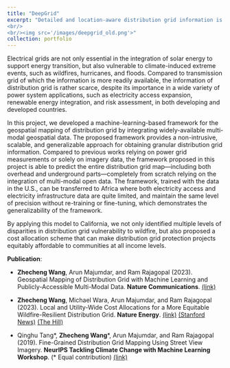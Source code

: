 ```yaml
---
title: "DeepGrid"
excerpt: "Detailed and location-aware distribution grid information is a prerequisite for various power system applications such as renewable energy integration, wildfire risk assessment, and infrastructure planning. However, a generalizable and scalable approach to obtain such information is still lacking. In this project, we developed a machine-learning-based framework to map both overhead and underground distribution grids using widely-available multi-modal data geospatial data. It is developed with the data in the U.S. but can be directly transferred to Africa without any re-training or fine-tuning. By applying this model to California, we not only identified multiple levels of disparities in distribution grid vulnerability to wildfire, but also proposed a cost allocation scheme that can make distribution grid protection projects equitably affordable to communities at all income levels.
<br/>
<br/><img src='/images/deepgrid_old.png'>"
collection: portfolio
---
```


Electrical grids are not only essential in the integration of solar energy to support energy transition, but also vulnerable to climate-induced extreme events, such as wildfires, hurricanes, and floods. Compared to transmission grid of which the information is more readily available, the information of distribution grid is rather scarce, despite its importance in a wide variety of power system applications, such as electricity access expansion, renewable energy integration, and risk assessment, in both developing and developed countries.
 
In this project, we developed a machine-learning-based framework for the geospatial mapping of distribution grid by integrating widely-available multi-modal geospatial data. The proposed framework provides a non-intrusive, scalable, and generalizable approach for obtaining granular distribution grid information. Compared to previous works relying on power grid measurements or solely on imagery data, the framework proposed in this project is able to predict the entire distribution grid map—including both overhead and underground parts—completely from scratch relying on the integration of multi-modal open data. The framework, trained with the data in the U.S., can be transferred to Africa where both electricity access and electricity infrastructure data are quite limited, and maintain the same level of precision without re-training or fine-tuning, which demonstrates the generalizability of the framework. 

By applying this model to California, we not only identified multiple levels of disparities in distribution grid vulnerability to wildfire, but also proposed a cost allocation scheme that can make distribution grid protection projects equitably affordable to communities at all income levels.

**Publication**:

* **Zhecheng Wang**, Arun Majumdar, and Ram Rajagopal (2023). 
Geospatial Mapping of Distribution Grid with Machine Learning and Publicly-Accessible Multi-Modal Data. **Nature Communications**. 
[(link)](https://www.nature.com/articles/s41467-023-39647-3)

* **Zhecheng Wang**, Michael Wara, Arun Majumdar, and Ram Rajagopal (2023). 
Local and Utility-Wide Cost Allocations for a More Equitable Wildfire-Resilient Distribution Grid. 
**Nature Energy**.
[(link)](https://doi.org/10.1038/s41560-023-01306-8) 
[(Stanford News)](https://news.stanford.edu/2023/08/07/resilient-power-grids/) 
[(The Hill)](https://thehill.com/policy/equilibrium-sustainability/4141541-california-undergrounding-approach-leaves-lower-income-populations-disadvantaged/)
    
* Qinghu Tang\*, **Zhecheng Wang**\*, Arun Majumdar, and Ram Rajagopal (2019). 
Fine-Grained Distribution Grid Mapping Using Street View Imagery.
**NeurIPS Tackling Climate Change with Machine Learning Workshop**. (\* Equal contribution)
[(link)](https://www.climatechange.ai/papers/neurips2019/31/paper.pdf)